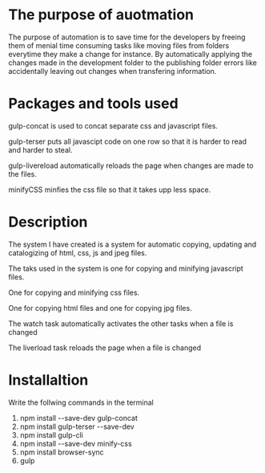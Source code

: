 # The purpose of auotmation
The purpose of automation is to save time for the developers by freeing them of menial 
time consuming tasks like moving files from folders everytime they make a change for instance. 
By automatically applying the changes made in the development folder to the publishing folder 
errors like accidentally leaving out changes when transfering information.

# Packages and tools used
gulp-concat is used to concat separate css and javascript files.

gulp-terser puts all javascipt code on one row so that it is harder to read and harder to steal.

gulp-livereload automatically reloads the page when changes are made to the files.

minifyCSS minfies the css file so that it takes upp less space.

# Description
The system I have created is a system for automatic copying, updating and catalogizing of html, css, js and jpeg files.

The taks used in the system is one for copying and minifying javascript files.

One for copying and minifying css files.

One for copying html files and one for copying jpg files.

The watch task automatically activates the other tasks when a file is changed

The liverload task reloads the page when a file is changed

# Installaltion

Write the follwing commands in the terminal
1. npm install --save-dev gulp-concat
2. npm install gulp-terser --save-dev
3. npm install gulp-cli
4. npm install --save-dev minify-css
5. npm install browser-sync
6. gulp
